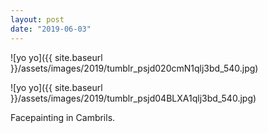 ```yaml
---
layout: post
date: "2019-06-03"
---
```


![yo yo]({{ site.baseurl }}/assets/images/2019/tumblr_psjd020cmN1qlj3bd_540.jpg)

![yo yo]({{ site.baseurl }}/assets/images/2019/tumblr_psjd04BLXA1qlj3bd_540.jpg)

Facepainting in Cambrils.
